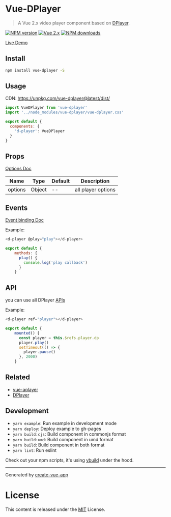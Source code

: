 # Vue-DPlayer

> A Vue 2.x video player component based on [DPlayer](https://github.com/DIYgod/DPlayer).

[![NPM version](https://img.shields.io/npm/v/vue-dplayer.svg?style=flat)](https://npmjs.com/package/vue-dplayer) 
[![Vue 2.x](https://img.shields.io/badge/Vue-2.x-brightgreen.svg)](https://vuejs.org/v2/guide/)
[![NPM downloads](https://img.shields.io/npm/dm/vue-dplayer.svg?style=flat)](https://npmjs.com/package/vue-dplayer) 

[Live Demo](https://dplayer.netlify.com/)

## Install

```bash
npm install vue-dplayer -S
```

## Usage

CDN: https://unpkg.com/vue-dplayer@latest/dist/

```js
import VueDPlayer from 'vue-dplayer'
import '../node_modules/vue-dplayer/vue-dplayer.css'

export default {
  components: {
    'd-player': VueDPlayer
  }
}
```

## Props
[Options Doc](http://dplayer.js.org/docs/#/?id=options)

| Name | Type | Default | Description |
| ---- | ---- | ------- | ----------- |
| options | Object | -- | all player options |

## Events
[Event binding Doc](http://dplayer.js.org/docs/#/?id=event-binding)

Example:

```js
<d-player @play="play"></d-player>

export default {
    methods: {
      play() {
        console.log('play callback')
      }
    }
```

## API

you can use all DPlayer [APIs](http://dplayer.js.org/docs/#/?id=api)

Example:

```js
<d-player ref="player"></d-player>

export default {
    mounted() {
      const player = this.$refs.player.dp
      player.play()
      setTimeout(() => {
        player.pause()
      }, 2000)
    }
```
## Related

- [vue-aplayer](https://github.com/SevenOutman/vue-aplayer)
- [DPlayer](https://github.com/DIYgod/DPlayer)

## Development

- `yarn example`: Run example in development mode
- `yarn deploy`: Deploy example to gh-pages
- `yarn build:cjs`: Build component in commonjs format
- `yarn build:umd`: Build component in umd format
- `yarn build`: Build component in both format
- `yarn lint`: Run eslint

Check out your npm scripts, it's using [vbuild](https://github.com/egoist/vbuild) under the hood.

---

Generated by [create-vue-app](https://github.com/egoist/create-vue-app)

# License

This content is released under the [MIT](http://opensource.org/licenses/MIT) License.
